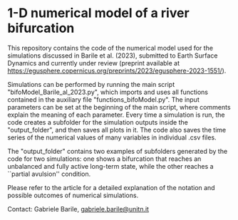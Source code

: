 # 1-D numerical model of a river bifurcation
This repository contains the code of the numerical model used for the simulations discussed in Barile et al. (2023), submitted to Earth Surface Dynamics and currently under review (preprint available at https://egusphere.copernicus.org/preprints/2023/egusphere-2023-1551/).

Simulations can be performed by running the main script "bifoModel_Barile_al_2023.py", which imports and uses all functions contained in the auxiliary file "functions_bifoModel.py".
The input parameters can be set at the beginning of the main script, where comments explain the meaning of each parameter.
Every time a simulation is run, the code creates a subfolder for the simulation outputs inside the "output_folder", and then saves all plots in it. The code also saves the time series of the numerical values of many variables in individual .csv files.

The "output_folder" contains two examples of subfolders generated by the code for two simulations: one shows a bifurcation that reaches an unbalanced and fully active long-term state, while the other reaches a ``partial avulsion'' condition.

Please refer to the article for a detailed explanation of the notation and possible outcomes of numerical simulations.

Contact: Gabriele Barile, gabriele.barile@unitn.it
